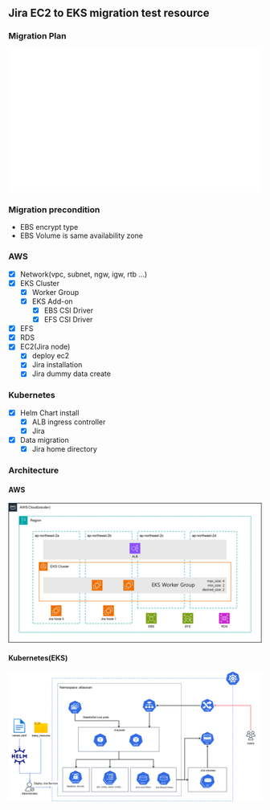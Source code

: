 ## Jira EC2 to EKS migration test resource

### Migration Plan
![Migration](src/jira-data-migration.gif)

### Migration precondition
- EBS  encrypt type
- EBS Volume is same availability zone

### AWS
- [x] Network(vpc, subnet, ngw, igw, rtb ...)
- [x] EKS Cluster
    - [x] Worker Group
    - [x] EKS Add-on
        - [x] EBS CSI Driver
        - [x] EFS CSI Driver
- [x] EFS
- [x] RDS
- [x] EC2(Jira node)
    - [x] deploy ec2
    - [x] Jira installation
    - [x] Jira dummy data create

### Kubernetes
- [X] Helm Chart install
    - [X] ALB ingress controller
    - [X] Jira
- [X] Data migration
    - [X] Jira home directory

### Architecture

#### AWS
![AWS](src/aws-architecture.png)

#### Kubernetes(EKS)
![Kubernetes](src/kubernetes-architecture.png)
